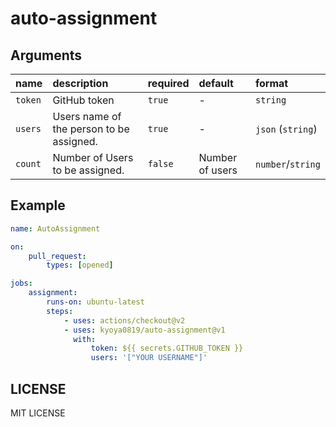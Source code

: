 # auto-assignment

## Arguments

| name    | description                              | required | default         | format            |
|:--------|:-----------------------------------------|:---------|:----------------|:------------------|
| `token` | GitHub token                             | `true`   | -               | `string`          |
| `users` | Users name of the person to be assigned. | `true`   | -               | `json` (`string`) |
| `count` | Number of Users to be assigned.          | `false`  | Number of users | `number`/`string` |

## Example

```yaml
name: AutoAssignment

on:
    pull_request:
        types: [opened]

jobs:
    assignment:
        runs-on: ubuntu-latest
        steps:
            - uses: actions/checkout@v2
            - uses: kyoya0819/auto-assignment@v1
              with:
                  token: ${{ secrets.GITHUB_TOKEN }}
                  users: '["YOUR USERNAME"]'
```

## LICENSE

MIT LICENSE
